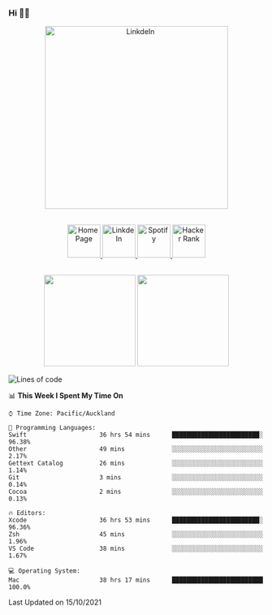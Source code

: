 ### Hi 👋🏻
<p align="center">
 <img alt="LinkdeIn" width="360px" src="https://media.giphy.com/media/fbyGEE9mlqDyE/giphy.gif?cid=ecf05e479e3sjlimgnu6742uu0i3fsxrozdeiq7ngv5qowed&rid=giphy.gif&ct=g" />
</p>

<p align="center">
<br/>
<a href="https://liguo.jiao.co.nz">
  <img alt="Home Page" width="65px" src="https://image.flaticon.com/icons/svg/725/725322.svg" />
</a>
<a href="https://www.linkedin.com/in/liguojiaouc">
  <img alt="LinkdeIn" width="65px" src="https://image.flaticon.com/icons/svg/725/725337.svg" />
</a>
<a href="https://open.spotify.com/user/1233857145?si=96fbba946f584236">
  <img alt="Spotify" width="65px" src="https://image.flaticon.com/icons/svg/725/725281.svg" />
</a>
<a href="https://www.hackerrank.com/iceman201">
  <img alt="Hacker Rank" width="65px" src="https://upload.wikimedia.org/wikipedia/commons/4/40/HackerRank_Icon-1000px.png" />
</a>
</p>

<p align="center">
<br/>
<img height="180px" src="https://github-readme-stats.vercel.app/api/top-langs/?username=iceman201&show_icons=true&layout=compact&theme=onedark&hide_border=true"/>
<img height="180px" src="https://github-readme-stats.vercel.app/api?username=iceman201&show_icons=true&count_private=true&theme=onedark&include_all_commits=true&hide_border=true"/>
</p>

<!--START_SECTION:waka-->
![Lines of code](https://img.shields.io/badge/From%20Hello%20World%20I%27ve%20Written-1.5%20million%20lines%20of%20code-blue)

📊 **This Week I Spent My Time On** 

```text
⌚︎ Time Zone: Pacific/Auckland

💬 Programming Languages: 
Swift                    36 hrs 54 mins      ████████████████████████░   96.38% 
Other                    49 mins             ░░░░░░░░░░░░░░░░░░░░░░░░░   2.17% 
Gettext Catalog          26 mins             ░░░░░░░░░░░░░░░░░░░░░░░░░   1.14% 
Git                      3 mins              ░░░░░░░░░░░░░░░░░░░░░░░░░   0.14% 
Cocoa                    2 mins              ░░░░░░░░░░░░░░░░░░░░░░░░░   0.13%

🔥 Editors: 
Xcode                    36 hrs 53 mins      ████████████████████████░   96.36% 
Zsh                      45 mins             ░░░░░░░░░░░░░░░░░░░░░░░░░   1.96% 
VS Code                  38 mins             ░░░░░░░░░░░░░░░░░░░░░░░░░   1.67%

💻 Operating System: 
Mac                      38 hrs 17 mins      █████████████████████████   100.0%

```


 Last Updated on 15/10/2021
<!--END_SECTION:waka-->

<!--
**iceman201/iceman201** is a ✨ _special_ ✨ repository because its `README.md` (this file) appears on your GitHub profile.

Here are some ideas to get you started:

- 🔭 I’m currently working on ...
- 🌱 I’m currently learning ...
- 👯 I’m looking to collaborate on ...
- 🤔 I’m looking for help with ...
- 💬 Ask me about ...
- 📫 How to reach me: ...
- 😄 Pronouns: ...
- ⚡ Fun fact: ...
-->
